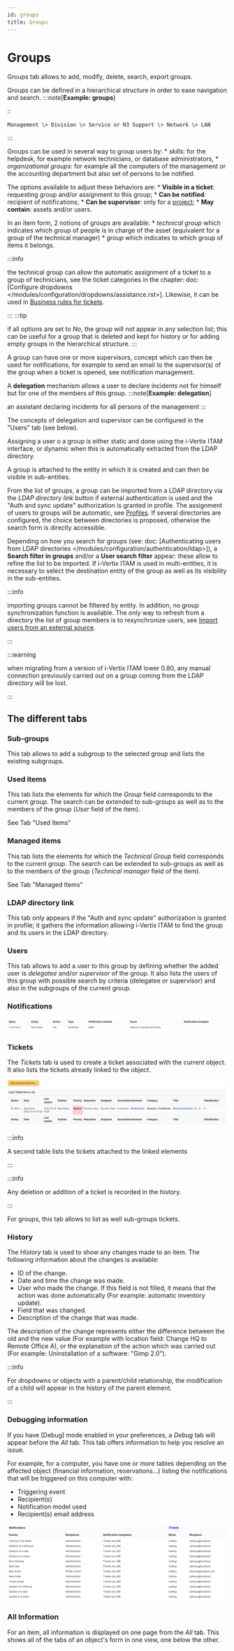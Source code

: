 ```yaml
---
id: groups
title: Groups
---
```


# Groups

Groups tab allows to add, modify, delete, search, export groups.

Groups can be defined in a hierarchical structure in order to ease
navigation and search.
:::note[**Example: groups**]

::

    Management \> Division \> Service or N3 Support \> Network \> LAN
:::

Groups can be used in several way to group users by: \* *skills*: for
the helpdesk, for example network technicians, or database
administrators, \* *organizational groups*: for example all the
computers of the management or the accounting department but also set of
persons to be notified.

The options available to adjust these behaviors are: \* **Visible in a
ticket**: requesting group and/or assignment to this group; \* **Can be
notified**: recipient of notifications; \* **Can be supervisor**: only
for a [project](../../modules/tools/projects);
\* **May contain**: assets and/or users.

In an item form, 2 notions of groups are available: \* *technical group*
which indicates which group of people is in charge of the asset
(equivalent for a group of the technical manager) \* *group* which
indicates to which group of items it belongs.

:::info

the technical group can allow the automatic assignment of a ticket to
a group of technicians, see the ticket categories in the chapter: doc:
[Configure dropdowns
\</modules/configuration/dropdowns/assistance.rst\>].
Likewise, it can be used in
[Business rules for tickets](../../modules/administration/rules/ticketbusinessrules).

:::
:::tip

if all options are set to *No*, the group will not appear in any
selection list; this can be useful for a group that is deleted and kept
for history or for adding empty groups in the hierarchical structure.
:::

A group can have one or more supervisors, concept which can then be used
for notifications, for example to send an email to the supervisor(s) of
the group when a ticket is opened, see notification management.

A **delegation** mechanism allows a user to declare incidents not for
himself but for one of the members of this group.
:::note[**Example: delegation**]

an assistant declaring incidents for all persons of the management
:::

The concepts of delegation and supervisor can be configured in the
"Users" tab (see below).

Assigning a user o a group is either static and done using the i-Vertix ITAM
interface, or dynamic when this is automatically extracted from the LDAP
directory.

A group is attached to the entity in which it is created and can then be
visible in sub-entities.

From the list of groups, a group can be imported from a LDAP directory
via the *LDAP directory link* button if external authentication is used
and the "Auth and sync update" authorization is granted in profile.
The assignment of users to groups will be automatic, see
[Profiles](../../modules/administration/profiles). If several directories are configured, the choice between
directories is proposed, otherwise the search form is directly
accessible.

Depending on how you search for groups (see: doc: [Authenticating users
from LDAP directories
\</modules/configuration/authentication/ldap\>]), a **Search
filter in groups** and/or a **User search filter** appear: these allow
to refine the list to be imported. If i-Vertix ITAM is used in multi-entities, it
is necessary to select the destination entity of the group as well as
its visibility in the sub-entities.

:::info

importing groups cannot be filtered by entity. In addition, no group
synchronization function is available. The only way to refresh from a
directory the list of group members is to resynchronize users, see
[Import users from an external source](../../modules/administration/users/usersimport).

:::

:::warning

when migrating from a version of i-Vertix ITAM lower 0.80, any manual
connection previously carried out on a group coming from the LDAP
directory will be lost.

:::

## The different tabs

### Sub-groups

This tab allows to add a subgroup to the selected group and lists the
existing subgroups.

### Used items

This tab lists the elements for which the *Group* field corresponds to
the current group. The search can be extended to sub-groups as well as
to the members of the group (*User* field of the item).

See
Tab "Used Items"

### Managed items

This tab lists the elements for which the *Technical Group* field
corresponds to the current group. The search can be extended to
sub-groups as well as to the members of the group (*Technical manager*
field of the item).

See
Tab "Managed Items"

### LDAP directory link

This tab only appears if the "Auth and sync update" authorization is
granted in profile; it gathers the information allowing i-Vertix ITAM to find the
group and its users in the LDAP directory.

### Users

This tab allows to add a user to this group by defining whether the
added user is *delegatee* and/or *supervisor* of the group. It also
lists the users of this group with possible search by criteria
(delegatee or supervisor) and also in the subgroups of the current
group.

### Notifications

![List of notifications for which destination is group or group supervisor](../../assets/modules/administration/images/notifGroup.png)

### Tickets

The *Tickets* tab is used to create a ticket associated with the current
object. It also lists the tickets already linked to the object.

![Image of the ticket list](../../assets/modules/tabs/images/tickets.png)

:::info

A second table lists the tickets attached to the linked elements

:::

:::info

Any deletion or addition of a ticket is recorded in the history.

:::

For groups, this tab allows to list as well sub-groups tickets.

### History

The *History* tab is used to show any changes made to an item. The
following information about the changes is available:

- ID of the change.
- Date and time the change was made.
- User who made the change. If this field is not filled, it means that
  the action was done automatically (For example: automatic inventory
  update).
- Field that was changed.
- Description of the change that was made.

The description of the change represents either the difference between
the old and the new value (For example with location field: Change HQ to
Remote Office A), or the explanation of the action which was carried out
(For example: Uninstallation of a software: "Gimp 2.0").

:::info

For dropdowns or objects with a parent/child relationship, the
modification of a child will appear in the history of the parent
element.

:::

### Debugging information

If you have [Debug] mode enabled in your preferences, a
*Debug* tab will appear before the *All* tab. This tab offers
information to help you resolve an issue.

For example, for a computer, you have one or more tables depending on
the affected object (financial information, reservations...) listing
the notifications that will be triggered on this computer with:

- Triggering event
- Recipient(s)
- Notification model used
- Recipient(s) email address

![Debugging page](../../assets/modules/tabs/images/debug.png)

### All Information

For an item, all information is displayed on one page from the *All*
tab. This shows all of the tabs of an object's form in one view, one
below the other.
